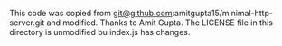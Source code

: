 This code was copied from 
    git@github.com:amitgupta15/minimal-http-server.git
and modified.  Thanks to Amit Gupta.
The LICENSE file in this directory is unmodified bu index.js has changes.


